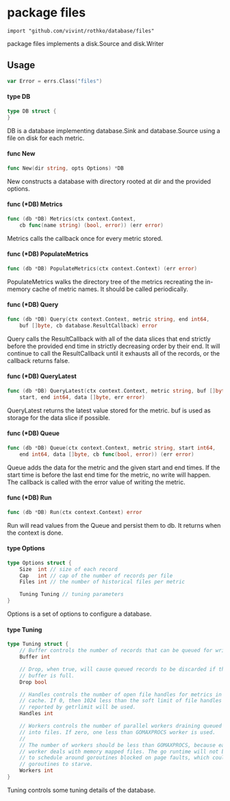 # package files

`import "github.com/vivint/rothko/database/files"`

package files implements a disk.Source and disk.Writer

## Usage

```go
var Error = errs.Class("files")
```

#### type DB

```go
type DB struct {
}
```

DB is a database implementing database.Sink and database.Source using a file on
disk for each metric.

#### func  New

```go
func New(dir string, opts Options) *DB
```
New constructs a database with directory rooted at dir and the provided options.

#### func (*DB) Metrics

```go
func (db *DB) Metrics(ctx context.Context,
	cb func(name string) (bool, error)) (err error)
```
Metrics calls the callback once for every metric stored.

#### func (*DB) PopulateMetrics

```go
func (db *DB) PopulateMetrics(ctx context.Context) (err error)
```
PopulateMetrics walks the directory tree of the metrics recreating the in-memory
cache of metric names. It should be called periodically.

#### func (*DB) Query

```go
func (db *DB) Query(ctx context.Context, metric string, end int64,
	buf []byte, cb database.ResultCallback) error
```
Query calls the ResultCallback with all of the data slices that end strictly
before the provided end time in strictly decreasing order by their end. It will
continue to call the ResultCallback until it exhausts all of the records, or the
callback returns false.

#### func (*DB) QueryLatest

```go
func (db *DB) QueryLatest(ctx context.Context, metric string, buf []byte) (
	start, end int64, data []byte, err error)
```
QueryLatest returns the latest value stored for the metric. buf is used as
storage for the data slice if possible.

#### func (*DB) Queue

```go
func (db *DB) Queue(ctx context.Context, metric string, start int64,
	end int64, data []byte, cb func(bool, error)) (err error)
```
Queue adds the data for the metric and the given start and end times. If the
start time is before the last end time for the metric, no write will happen. The
callback is called with the error value of writing the metric.

#### func (*DB) Run

```go
func (db *DB) Run(ctx context.Context) error
```
Run will read values from the Queue and persist them to db. It returns when the
context is done.

#### type Options

```go
type Options struct {
	Size  int // size of each record
	Cap   int // cap of the number of records per file
	Files int // the number of historical files per metric

	Tuning Tuning // tuning parameters
}
```

Options is a set of options to configure a database.

#### type Tuning

```go
type Tuning struct {
	// Buffer controls the number of records that can be queued for writing.
	Buffer int

	// Drop, when true, will cause queued records to be discarded if the
	// buffer is full.
	Drop bool

	// Handles controls the number of open file handles for metrics in the
	// cache. If 0, then 1024 less than the soft limit of file handles as
	// reported by getrlimit will be used.
	Handles int

	// Workers controls the number of parallel workers draining queued values
	// into files. If zero, one less than GOMAXPROCS worker is used.
	//
	// The number of workers should be less than GOMAXPROCS, because each
	// worker deals with memory mapped files. The go runtime will not be able
	// to schedule around goroutines blocked on page faults, which could cause
	// goroutines to starve.
	Workers int
}
```

Tuning controls some tuning details of the database.
